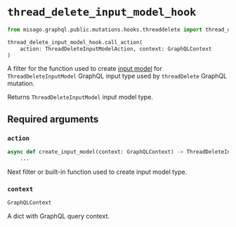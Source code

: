 # `thread_delete_input_model_hook`

```python
from misago.graphql.public.mutations.hooks.threaddelete import thread_delete_input_model_hook

thread_delete_input_model_hook.call_action(
    action: ThreadDeleteInputModelAction, context: GraphQLContext
)
```

A filter for the function used to create [input model](https://pydantic-docs.helpmanual.io/usage/models/) for `ThreadDeleteInputModel` GraphQL input type used by `threadDelete` GraphQL mutation.

Returns `ThreadDeleteInputModel` input model type.


## Required arguments

### `action`

```python
async def create_input_model(context: GraphQLContext) -> ThreadDeleteInputModel:
    ...
```

Next filter or built-in function used to create input model type.


### `context`

```python
GraphQLContext
```

A dict with GraphQL query context.
